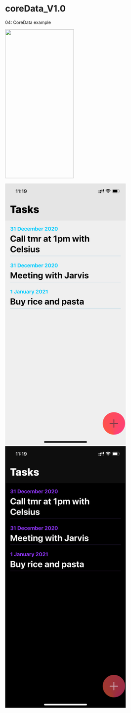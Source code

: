 # coreData_V1.0

04: CoreData example

<img src="https://media.giphy.com/media/jJg0w5txLTBmz42jhE/giphy.gif" width="222" height="480"/>  




<img src="/light.PNG" width="390" height="844"/>  <img src="/dark.PNG" width="390" height="844"/>
